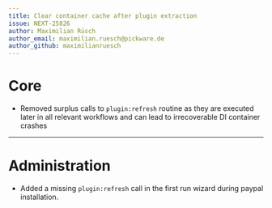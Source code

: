 ```yaml
---
title: Clear container cache after plugin extraction
issue: NEXT-25826
author: Maximilian Rüsch
author_email: maximilian.ruesch@pickware.de
author_github: maximilianruesch
---
```

# Core
* Removed surplus calls to `plugin:refresh` routine as they are executed later in all relevant workflows and can lead to irrecoverable DI container crashes
___
# Administration
* Added a missing `plugin:refresh` call in the first run wizard during paypal installation.
